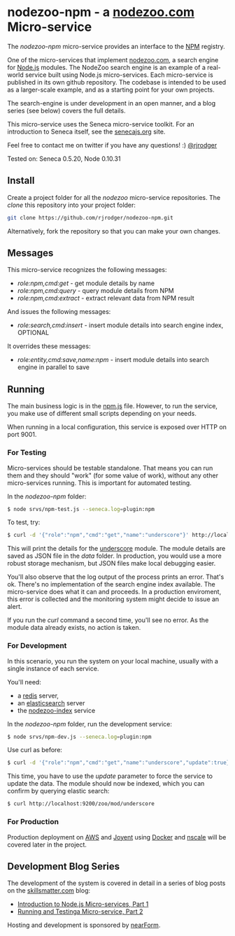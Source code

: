 nodezoo-npm - a [nodezoo.com](http://nodezoo.com) Micro-service
===============================================================

The _nodezoo-npm_ micro-service provides an interface to the
[NPM](http://npmjs.org) registry.

One of the micro-services that implement
[nodezoo.com](http://nodezoo.com), a search engine for
[Node.js](http://nodejs.org) modules. The NodeZoo search engine is an
example of a real-world service built using Node.js
micro-services. Each micro-service is published in its own github
repository. The codebase is intended to be used as a larger-scale
example, and as a starting point for your own projects.

The search-engine is under development in an open manner, and a blog
series (see below) covers the full details.

This micro-service uses the Seneca micro-service toolkit. For an
introduction to Seneca itself, see the
[senecajs.org](http://senecajs.org) site.

Feel free to contact me on twitter if you
have any questions! :) [@rjrodger](http://twitter.com/rjrodger)


Tested on: Seneca 0.5.20, Node 0.10.31


## Install

Create a project folder for all the _nodezoo_ micro-service repositories. The _clone_ this repository into your project folder:

```sh
git clone https://github.com/rjrodger/nodezoo-npm.git
```

Alternatively, fork the repository so that you can make your own changes.


## Messages

This micro-service recognizes the following messages:

   * _role:npm,cmd:get_ - get module details by name
   * _role:npm,cmd:query_ - query module details from NPM
   * _role:npm,cmd:extract_ - extract relevant data from NPM result

And issues the following messages:

   * _role:search,cmd:insert_ - insert module details into search engine index, OPTIONAL

It overrides these messages:

   * _role:entity,cmd:save,name:npm_ - insert module details into search engine in parallel to save


## Running

The main business logic is in the
[npm.js](https://github.com/rjrodger/nodezoo-npm/blob/master/npm.js)
file. However, to run the service, you make use of different small
scripts depending on your needs.

When running in a local configuration, this service is exposed over
HTTP on port 9001.

### For Testing

Micro-services should be testable standalone. That means you can run
them and they should "work" (for some value of work), without any
other micro-services running. This is important for automated testing.

In the _nodezoo-npm_ folder:

```sh
$ node srvs/npm-test.js --seneca.log=plugin:npm
```

To test, try:

```sh
$ curl -d '{"role":"npm","cmd":"get","name":"underscore"}' http://localhost:9001/act
```

This will print the details for the
[underscore](http://npmjs.org/package/underscore) module. The module
details are saved as JSON file in the _data_ folder. In production, you
would use a more robust storage mechanism, but JSON files make local
debugging easier.

You'll also observe that the log output of the process prints an
error. That's ok. There's no implementation of the search engine index
available. The micro-service does what it can and proceeds. In a
production enviroment, this error is collected and the monitoring
system might decide to issue an alert.

If you run the _curl_ command a second time, you'll see no error. As
the module data already exists, no action is taken.


### For Development

In this scenario, you run the system on your local machine, usually
with a single instance of each service.

You'll need:
   * a [redis](http://redis.io) server,
   * an [elasticsearch](http://www.elasticsearch.org/) server
   * the [nodezoo-index](http://github.com/rjrodger/nodezoo-index) service

In the _nodezoo-npm_ folder, run the development service:

```sh
$ node srvs/npm-dev.js --seneca.log=plugin:npm
```

Use curl as before:

```sh
$ curl -d '{"role":"npm","cmd":"get","name":"underscore","update":true}' http://localhost:9001/act
```

This time, you have to use the _update_ parameter to force the service
to update the data. The module should now be indexed, which you can confirm by querying elastic search:

```sh
$ curl http://localhost:9200/zoo/mod/underscore
```


### For Production

Production deployment on [AWS](http://aws.amazon.com) and
[Joyent](http://joyent.com) using [Docker](http://docker.com) and
[nscale](http://github.com/nearform/nscale) will be covered later in
the project.


## Development Blog Series

The development of the system is covered in detail in a series of blog
posts on the [skillsmatter.com](http://skillsmatter.com) blog:

   * [Introduction to Node.js Micro-services, Part 1](http://blog.skillsmatter.com/2014/09/10/build-a-search-engine-for-node-js-modules-using-microservices-part-1/)
   * [Running and Testinga Micro-service, Part 2](http://blog.skillsmatter.com/2014/09/17/build-a-search-engine-for-node-js-modules-using-microservices-part-2/)

Hosting and development is sponsored by [nearForm](http://nearform.com).
